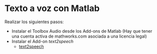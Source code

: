 # Texto a voz con Matlab

Realizar los siguientes pasos:

- Instalar el Toolbox Audio desde los Add-ons de Matlab (Hay que tener una cuenta activa de mathworks.com asociada a una licencia legal)
- Instalar el Add-on _text2speech_
  -  [text2speech](https://www.mathworks.com/matlabcentral/fileexchange/73326-text2speech)
 

